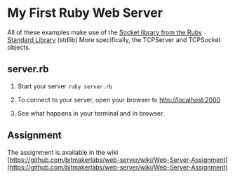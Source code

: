 # My First Ruby Web Server

All of these examples make use of the [Socket library from the Ruby Standard Library](http://ruby-doc.org/stdlib-2.1.1/libdoc/socket/rdoc/Socket.html)  (stdlib)
More specifically, the TCPServer and TCPSocket objects.

## server.rb

1. Start your server `ruby server.rb`

2. To connect to your server, open your browser to [http://localhost:2000](http://localhost:2000)

3. See what happens in your terminal and in browser.

## Assignment

The assignment is available in the wiki [https://github.com/bitmakerlabs/web-server/wiki/Web-Server-Assignment](https://github.com/bitmakerlabs/web-server/wiki/Web-Server-Assignment)
